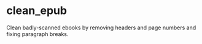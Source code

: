 # clean_epub
Clean badly-scanned ebooks by removing headers and page numbers and fixing paragraph breaks.
